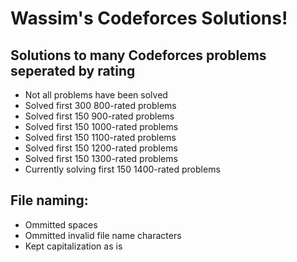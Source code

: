 # Wassim's Codeforces Solutions!


## Solutions to many Codeforces problems seperated by rating

* Not all problems have been solved
* Solved first 300 800-rated problems
* Solved first 150 900-rated problems
* Solved first 150 1000-rated problems
* Solved first 150 1100-rated problems
* Solved first 150 1200-rated problems
* Solved first 150 1300-rated problems
* Currently solving first 150 1400-rated problems

## File naming:

* Ommitted spaces
* Ommitted invalid file name characters
* Kept capitalization as is
